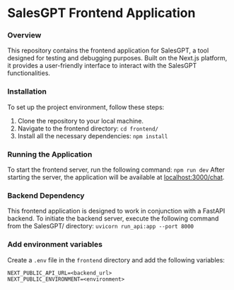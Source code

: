 # SalesGPT Frontend Application

### Overview

This repository contains the frontend application for SalesGPT, a tool designed for testing and debugging purposes. Built on the Next.js platform, it provides a user-friendly interface to interact with the SalesGPT functionalities.

### Installation

To set up the project environment, follow these steps:

1. Clone the repository to your local machine.
2. Navigate to the frontend directory: `cd frontend/`
3. Install all the necessary dependencies: `npm install`
  
### Running the Application

To start the frontend server, run the following command:
`npm run dev`
After starting the server, the application will be available at [localhost:3000/chat](http://localhost:3000/chat).

### Backend Dependency

This frontend application is designed to work in conjunction with a FastAPI backend. To initiate the backend server, execute the following command from the SalesGPT/ directory: `uvicorn run_api:app --port 8000`

### Add environment variables

Create a `.env` file in the `frontend` directory and add the following variables:
```
NEXT_PUBLIC_API_URL=<backend_url>
NEXT_PUBLIC_ENVIRONMENT=<environment>
```